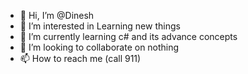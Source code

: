 - 👋 Hi, I’m @Dinesh
- 👀 I’m interested in Learning new things
- 🌱 I’m currently learning c# and its advance concepts
- 💞️ I’m looking to collaborate on nothing
- 📫 How to reach me (call 911)

<!---
DineshSF4213/DineshSF4213 is a ✨ special ✨ repository because its `README.md` (this file) appears on your GitHub profile.
You can click the Preview link to take a look at your changes.
--->
